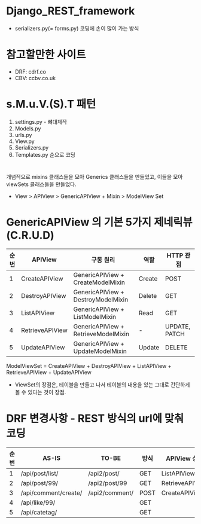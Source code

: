 # Django_REST_framework
  - serializers.py(= forms.py) 코딩에 손이 많이 가는 방식

# 참고할만한 사이트
  - DRF: cdrf.co
  - CBV: ccbv.co.uk

# s.M.u.V.(S).T 패턴
1. settings.py - 뼈대제작
2. Models.py
3. urls.py
4. View.py
5. Serializers.py
6. Templates.py
순으로 코딩

#
개념적으로 mixins 클래스들을 모아 Generics 클래스들을 만들었고, 이들을 모아 viewSets 클래스들을 만들었다.
- View > APIView > GenericAPIView + Mixin > ModelView Set
# 

# GenericAPIView 의 기본 5가지 제네릭뷰 (C.R.U.D)
| 순번 | APIView | 구동 원리 | 역할 | HTTP 관점 |
|---|---|---|---|---|
| 1 | CreateAPIView|GenericAPIView + CreateModelMixin | Create | POST |
| 2 | DestroyAPIView|GenericAPIView + DestroyModelMixin | Delete | GET |
| 3 | ListAPIView|GenericAPIView + ListModelMixin | Read | GET |
| 4 | RetrieveAPIView|GenericAPIView + RetrieveModelMixin | - | UPDATE, PATCH |
| 5 | UpdateAPIView|GenericAPIView + UpdateModelMixin | Update | DELETE |

ModelViewSet = CreateAPIView + DestroyAPIView + ListAPIView + RetrieveAPIView + UpdateAPIView
  - ViewSet의 장점은, 테이블을 만들고 나서 테이블의 내용을 있는 그대로 간단하게 볼 수 있다는 것이 장점.
#

# DRF 변경사항 - REST 방식의 url에 맞춰 코딩
| 순번 | AS-IS | TO-BE | 방식 | APIView 상속 |
|---|---|---|---|---|
| 1 | /api/post/list/ | /api2/post/ | GET | ListAPIView |
| 2 | /api/post/99/ | /api2/post/99 | GET | RetrieveAPIView |
| 3 | /api/comment/create/ | /api2/comment/ | POST | CreateAPIView |
| 4 | /api/like/99/ |  | GET |  |
| 5 | /api/catetag/ |  | GET |  |





